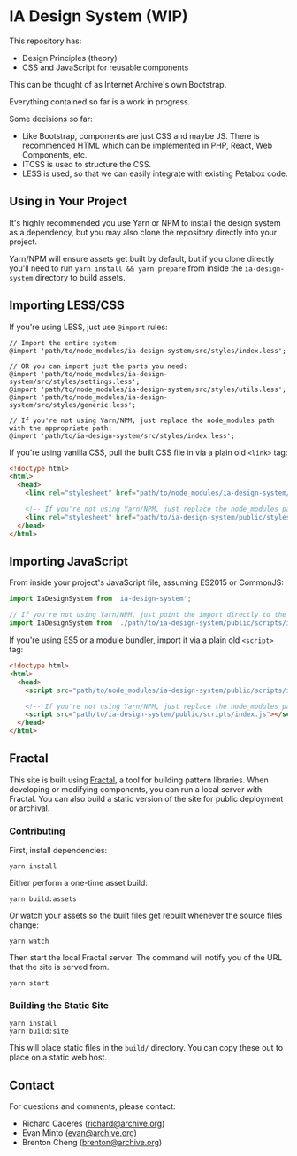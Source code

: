 # IA Design System (WIP)

This repository has:
- Design Principles (theory)
- CSS and JavaScript for reusable components

This can be thought of as Internet Archive's own Bootstrap.

Everything contained so far is a work in progress.

Some decisions so far:
- Like Bootstrap, components are just CSS and maybe JS. There is recommended HTML which can be implemented in PHP, React, Web Components, etc.
- ITCSS is used to structure the CSS.
- LESS is used, so that we can easily integrate with existing Petabox code.

## Using in Your Project
It's highly recommended you use Yarn or NPM to install the design system as a dependency, but you may also clone the repository directly into your project.

Yarn/NPM will ensure assets get built by default, but if you clone directly you'll need to run `yarn install && yarn prepare` from inside the `ia-design-system` directory to build assets.

## Importing LESS/CSS
If you're using LESS, just use `@import` rules:
```less
// Import the entire system:
@import 'path/to/node_modules/ia-design-system/src/styles/index.less';

// OR you can import just the parts you need:
@import 'path/to/node_modules/ia-design-system/src/styles/settings.less';
@import 'path/to/node_modules/ia-design-system/src/styles/utils.less';
@import 'path/to/node_modules/ia-design-system/src/styles/generic.less';

// If you're not using Yarn/NPM, just replace the node_modules path with the appropriate path:
@import 'path/to/ia-design-system/src/styles/index.less';
```

If you're using vanilla CSS, pull the built CSS file in via a plain old `<link>` tag:
```html
<!doctype html>
<html>
  <head>
    <link rel="stylesheet" href="path/to/node_modules/ia-design-system/public/styles/index.css">

    <!-- If you're not using Yarn/NPM, just replace the node_modules path with the appropriate path: -->
    <link rel="stylesheet" href="path/to/ia-design-system/public/styles/index.css">
  </head>
</html>
```

## Importing JavaScript
From inside your project's JavaScript file, assuming ES2015 or CommonJS:
```js
import IaDesignSystem from 'ia-design-system';

// If you're not using Yarn/NPM, just point the import directly to the file:
import IaDesignSystem from './path/to/ia-design-system/public/scripts/index.js';
```

If you're using ES5 or a module bundler, import it via a plain old `<script>` tag:
```html
<!doctype html>
<html>
  <head>
    <script src="path/to/node_modules/ia-design-system/public/scripts/index.js"></script>

    <!-- If you're not using Yarn/NPM, just replace the node_modules path with the appropriate path: -->
    <script src="path/to/ia-design-system/public/scripts/index.js"></script>
  </head>
</html>
```

## Fractal
This site is built using [Fractal](https://fractal.build/), a tool for building pattern libraries. When developing or modifying components, you can run a local server with Fractal. You can also build a static version of the site for public deployment or archival.

### Contributing
First, install dependencies:

```
yarn install
```

Either perform a one-time asset build:
```
yarn build:assets
```

Or watch your assets so the built files get rebuilt whenever the source files change:
```
yarn watch
```

Then start the local Fractal server. The command will notify you of the URL that the site is served from.
```
yarn start
```

### Building the Static Site
```
yarn install
yarn build:site
```

This will place static files in the `build/` directory. You can copy these out to place on a static web host.

## Contact
For questions and comments, please contact:
- Richard Caceres ([richard@archive.org](mailto:richard@archive.org))
- Evan Minto ([evan@archive.org](mailto:evan@archive.org]))
- Brenton Cheng ([brenton@archive.org](mailto:brenton@archive.org))
